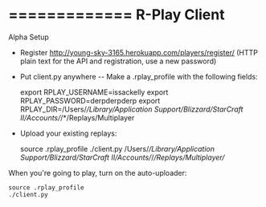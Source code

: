 =============
R-Play Client
=============


Alpha Setup
* Register http://young-sky-3165.herokuapp.com/players/register/ (HTTP plain text for the API and registration, use a new password)
* Put client.py anywhere -- Make a .rplay_profile with the following fields:

    export RPLAY_USERNAME=issackelly
    export RPLAY_PASSWORD=derpderpderp
    export RPLAY_DIR=/Users/*/Library/Application Support/Blizzard/StarCraft II/Accounts/*/*/Replays/Multiplayer


* Upload your existing replays:

    source .rplay_profile
    ./client.py /Users/*/Library/Application Support/Blizzard/StarCraft II/Accounts/*/*/Replays/Multiplayer/*

When you're going to play, turn on the auto-uploader:

    source .rplay_profile
    ./client.py

